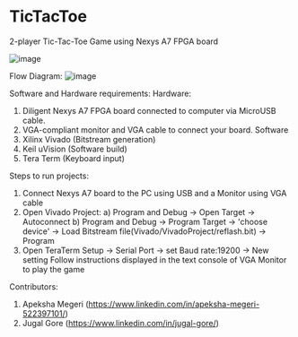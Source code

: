 # TicTacToe

2-player Tic-Tac-Toe Game using Nexys A7 FPGA board

![image](https://github.com/apek4/TicTacToe/assets/114537462/ae722e42-3fa4-4a0a-ad13-1d1aab09bc7e)

Flow Diagram:
![image](https://github.com/apek4/TicTacToe/assets/114537462/9173fa1f-cb10-454d-9817-2509e6c53806)

Software and Hardware requirements:
Hardware:
  1. Diligent Nexys A7 FPGA board connected to computer via MicroUSB cable. 
  2. VGA-compliant monitor and VGA cable to connect your board.
Software
  1. Xilinx Vivado (Bitstream generation)
  2. Keil uVision (Software build)
  3. Tera Term (Keyboard input)

Steps to run projects:
1. Connect Nexys A7 board to the PC using USB and a Monitor using VGA cable
2. Open Vivado Project:
    a) Program and Debug -> Open Target -> Autoconnect
    b) Program and Debug -> Program Target -> 'choose device' -> Load Bitstream file(Vivado/VivadoProject/reflash.bit) -> Program
3. Open TeraTerm
    Setup -> Serial Port -> set Baud rate:19200 -> New setting
    Follow instructions displayed in the text console of VGA Monitor to play the game
    
Contributors:
1. Apeksha Megeri (https://www.linkedin.com/in/apeksha-megeri-522397101/)
2. Jugal Gore (https://www.linkedin.com/in/jugal-gore/)
